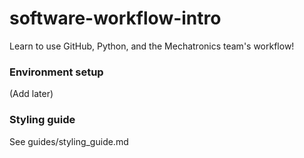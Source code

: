 # software-workflow-intro
Learn to use GitHub, Python, and the Mechatronics team's workflow!

### Environment setup
(Add later)

### Styling guide
See guides/styling_guide.md
